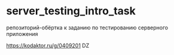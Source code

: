 # server_testing_intro_task
репозиторий-обёртка к заданию по тестированию серверного приложения

https://kodaktor.ru/g/0409201
DZ
